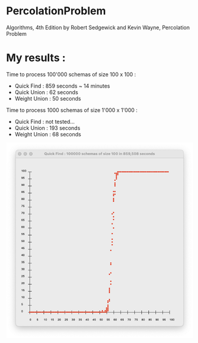 # PercolationProblem
Algorithms, 4th Edition by Robert Sedgewick and Kevin Wayne, Percolation Problem

# My results : 

Time to process 100'000 schemas of size 100 x 100 :

- Quick Find :     859 seconds ~ 14 minutes
- Quick Union :     62 seconds
- Weight Union :    50 seconds

Time to process 1000 schemas of size 1'000 x 1'000 :

- Quick Find :     not tested...
- Quick Union :    193 seconds
- Weight Union :    68 seconds


![Quick Find results](https://github.com/PixelPolo/PercolationProblem/blob/master/src/results/Quick%20Find%20Results.png)
